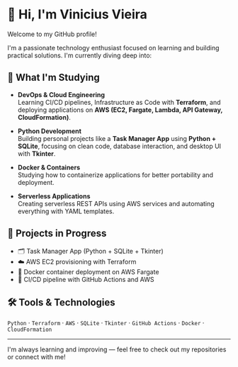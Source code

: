 # 👋 Hi, I'm Vinicius Vieira

Welcome to my GitHub profile!

I'm a passionate technology enthusiast focused on learning and building practical solutions. I'm currently diving deep into:

## 🧠 What I'm Studying

- **DevOps & Cloud Engineering**  
  Learning CI/CD pipelines, Infrastructure as Code with **Terraform**, and deploying applications on **AWS (EC2, Fargate, Lambda, API Gateway, CloudFormation)**.

- **Python Development**  
  Building personal projects like a **Task Manager App** using **Python + SQLite**, focusing on clean code, database interaction, and desktop UI with **Tkinter**.

- **Docker & Containers**  
  Studying how to containerize applications for better portability and deployment.

- **Serverless Applications**  
  Creating serverless REST APIs using AWS services and automating everything with YAML templates.

## 🚀 Projects in Progress

- 🗂️ Task Manager App (Python + SQLite + Tkinter)  
- ☁️ AWS EC2 provisioning with Terraform  
- 🐳 Docker container deployment on AWS Fargate  
- 🔄 CI/CD pipeline with GitHub Actions and AWS

## 🛠️ Tools & Technologies

`Python` · `Terraform` · `AWS` · `SQLite` · `Tkinter` · `GitHub Actions` · `Docker` · `CloudFormation`

---

I'm always learning and improving — feel free to check out my repositories or connect with me!

